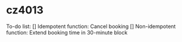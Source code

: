 # cz4013

To-do list:
  [] Idempotent function: Cancel booking
  [] Non-idempotent function: Extend booking time in 30-minute block

